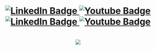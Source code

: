 
<h1 align="center">
  <a href="https://www.linkedin.com/in/sjapanwala/">
    <img src="https://img.shields.io/badge/LinkedIn-blue?style=for-the-badge&logo=linkedin&logoColor=white" alt="LinkedIn Badge"/>
  </a>
  <a href="https://www.youtube.com/channel/UCGvYUm2cYV24cmVShOzAj2A">
    <img src="https://img.shields.io/badge/YouTube-red?style=for-the-badge&logo=youtube&logoColor=white" alt="Youtube Badge"/>
  </a>
  <a href="https://discord.gg/ARMCCCMZpU">
     <img src="https://img.shields.io/badge/.saaimm-purple?style=for-the-badge&logo=discord&logoColor=white" alt="LinkedIn Badge"/>
  </a>
   <a href="https://www.instagram.com/saaimm_/">
    <img src="https://img.shields.io/badge/Instagram-pink?style=for-the-badge&logo=instagram&logoColor=white" alt="Youtube Badge"/>
  </a>
</h1>
<h1 align="center">
<a>
  <img src="https://github-readme-stats.vercel.app/api/top-langs/?username=sjapanwala"
</a>
</h1>
